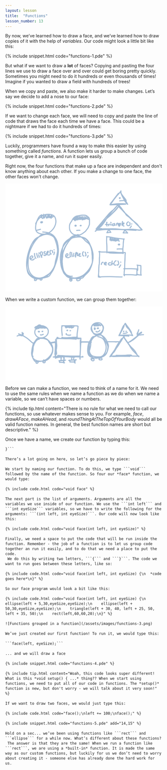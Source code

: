 ```yaml
---
layout: lesson
title:  "Functions"
lesson_number: 13
---
```


By now, we’ve learned how to draw a face, and we’ve learned how to draw copies of it with the help of *variables*. Our code might look a little bit like this:

{% include snippet.html code="functions-1.pde" %}

But what if we want to draw a **lot** of faces? Copying and pasting the four lines we use to draw a face over and over could get boring pretty quickly. Sometimes you might need to do it hundreds or even thousands of times! Imagine if you wanted to draw a field with hundreds of trees!

When we copy and paste, we also make it harder to make changes. Let’s say we decide to add a nose to our face:

{% include snippet.html code="functions-2.pde" %}

If we want to change each face, we will need to copy and paste the line of code that draws the face each time we have a face. This could be a nightmare if we had to do it hundreds of times:

{% include snippet.html code="functions-3.pde" %}

Luckily, programmers have found a way to make this easier by using something called *functions*. A function lets us group a bunch of code together, give it a name, and run it super easily.

Right now, the four functions that make up a face are independent and don't know anything about each other. If you make a change to one face, the other faces won't change.

![Independent functions](/assets/images/functions-1.png)

When we write a custom function, we can group them together:

![Functions grouped in a function](/assets/images/functions-2.png)

Before we can make a function, we need to think of a name for it. We need to use the same rules when we name a function as we do when we name a variable, so we can’t have spaces or numbers.

{% include tip.html content="There is no rule for what we need to call our functions, so use whatever makes sense to you. For example, *face*, *drawAFace*, *makeAHead*, and *roundThingAtTheTopOfYourBody* would all be valid function names. In general, the best function names are short but descriptive." %}

Once we have a name, we create our function by typing this:

```void *functionName*(*arguments*) {
}```

There’s a lot going on here, so let’s go piece by piece:

We start by naming our function. To do this, we type ```void``` followed by the name of the function. So four our *face* function, we would type:

{% include code.html code="void face" %}

The next part is the list of arguments. Arguments are all the variables we use inside of our function. We use the ```int left``` and ```int eyeSize``` variables, so we have to write the following for the arguments: ```(int left, int eyeSize)```. Our code will now look like this:

{% include code.html code="void face(int left, int eyeSize)" %}

Finally, we need a space to put the code that will be run inside the function. Remember - the job of a function is to let us group code together an run it easily, and to do that we need a place to put the code.
 We do this by writing two letters, ```{``` and ```}```. The code we want to run goes between these letters, like so:

{% include code.html code="void face(int left, int eyeSize) {\n  *code goes here*\n}" %}

So our face program would look a bit like this:

{% include code.html code="void face(int left, int eyeSize) {\n    ellipse(left + 5,30,eyeSize,eyeSize);\n    ellipse(left + 50,30,eyeSize,eyeSize);\n    triangle(left + 30, 40, left + 25, 50, left + 35, 50);\n    rect(left,60,60,20);\n}" %}

![Functions grouped in a function](/assets/images/functions-3.png)

We’ve just created our first function! To run it, we would type this:

```face(left, eyeSize);```

... and we will draw a face

{% include snippet.html code="functions-4.pde" %}

{% include tip.html content="Woah, this code looks super different! What is this *void setup() { ...* thing?? When we start using functions, we need to put all of our code in functions. The *setup()* function is new, but don't worry - we will talk about it very soon!" %}

If we want to draw two faces, we would just type this:

{% include code.html code="face();\nleft += 100;\nface();" %}

{% include snippet.html code="functions-5.pde" add="14,15" %}

Hold on a sec... we’ve been using functions like ```rect``` and ```ellipse``` for a while now. What’s different about these functions?
 The answer is that they are the same! When we run a function like ```rect```, we are using a *built-in* function. It is made the same way as our custom functions, but luckily for us we don’t need to worry about creating it - someone else has already done the hard work for us.
